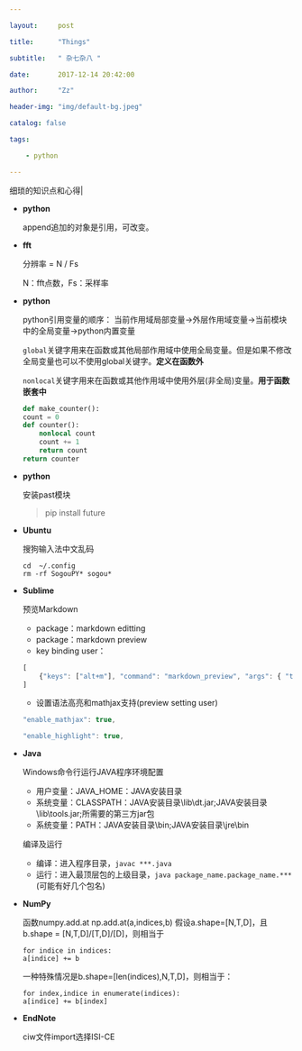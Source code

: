 ```yaml
---

layout:     post

title:      "Things"

subtitle:   " 杂七杂八 "

date:       2017-12-14 20:42:00

author:     "Zz"

header-img: "img/default-bg.jpeg"

catalog: false

tags:

    - python

---
```


细琐的知识点和心得|

* **python**

    append追加的对象是引用，可改变。

* **fft**

	分辨率 = N / Fs
	
	N：fft点数，Fs：采样率

* **python**

	python引用变量的顺序： 当前作用域局部变量->外层作用域变量->当前模块中的全局变量->python内置变量

	`global`关键字用来在函数或其他局部作用域中使用全局变量。但是如果不修改全局变量也可以不使用global关键字。**定义在函数外**

	`nonlocal`关键字用来在函数或其他作用域中使用外层(非全局)变量。**用于函数嵌套中**


    ``` python
    def make_counter():
    count = 0
    def counter():
        nonlocal count
        count += 1
        return count
    return counter
    ```

* **python**

	安装past模块
	>pip install future
	
* **Ubuntu**
	
	搜狗输入法中文乱码
	``` 
	cd  ~/.config
	rm -rf SogouPY* sogou*
	```

* **Sublime**

    预览Markdown

    - package：markdown editting
    - package：markdown preview
    - key binding user：
  
    ``` javascript
    [
        {"keys": ["alt+m"], "command": "markdown_preview", "args": { "target": "browser"}}
    ]
    ```

    - 设置语法高亮和mathjax支持(preview setting user)
  
    ``` javascript
    "enable_mathjax": true,

    "enable_highlight": true,
    ```

* **Java**

    Windows命令行运行JAVA程序环境配置

    - 用户变量：JAVA_HOME：JAVA安装目录
    - 系统变量：CLASSPATH：JAVA安装目录\lib\dt.jar;JAVA安装目录\lib\tools.jar;所需要的第三方jar包
    - 系统变量：PATH：JAVA安装目录\bin;JAVA安装目录\jre\bin

    编译及运行

    - 编译：进入程序目录，`javac ***.java`
    - 运行：进入最顶层包的上级目录，`java package_name.package_name.***` (可能有好几个包名)

* **NumPy**

    函数numpy.add.at
    np.add.at(a,indices,b) 
    假设a.shape=[N,T,D]，且b.shape = [N,T,D]/[T,D]/[D]，则相当于
    ```
    for indice in indices:
    a[indice] += b
    ```

    一种特殊情况是b.shape=[len(indices),N,T,D]，则相当于：
    ```
    for index,indice in enumerate(indices):
    a[indice] += b[index]
    ```

* **EndNote**

    ciw文件import选择ISI-CE



